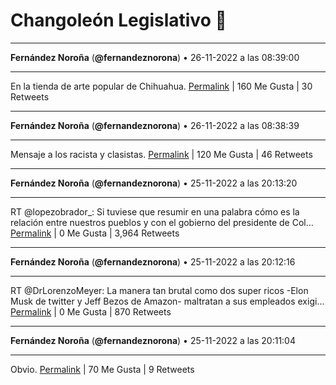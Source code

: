 # Changoleón Legislativo 🙈
*****
**Fernández Noroña** (**@fernandeznorona**) • 26-11-2022 a las 08:39:00
*****
En la tienda de arte popular de Chihuahua.
[Permalink](https://twitter.com/fernandeznorona/status/1596544060285673472) | 160 Me Gusta | 30 Retweets
*****
**Fernández Noroña** (**@fernandeznorona**) • 26-11-2022 a las 08:38:39
*****
Mensaje a los racista y clasistas.
[Permalink](https://twitter.com/fernandeznorona/status/1596543971052105728) | 120 Me Gusta | 46 Retweets
*****
**Fernández Noroña** (**@fernandeznorona**) • 25-11-2022 a las 20:13:20
*****
RT @lopezobrador_: Si tuviese que resumir en una palabra cómo es la relación entre nuestros pueblos y con el gobierno del presidente de Col…
[Permalink](https://twitter.com/fernandeznorona/status/1596356403446558720) | 0 Me Gusta | 3,964 Retweets
*****
**Fernández Noroña** (**@fernandeznorona**) • 25-11-2022 a las 20:12:16
*****
RT @DrLorenzoMeyer: La manera tan brutal como dos super ricos -Elon Musk de twitter y Jeff Bezos de Amazon- maltratan a sus empleados exigi…
[Permalink](https://twitter.com/fernandeznorona/status/1596356135518621696) | 0 Me Gusta | 870 Retweets
*****
**Fernández Noroña** (**@fernandeznorona**) • 25-11-2022 a las 20:11:04
*****
Obvio.
[Permalink](https://twitter.com/fernandeznorona/status/1596355835042869249) | 70 Me Gusta | 9 Retweets